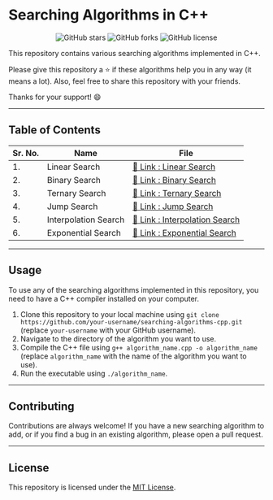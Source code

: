 # Searching Algorithms in C++

<p align="center">
  <img src="https://img.shields.io/github/stars/HimeshKohad/Searching_Algorithms?style=for-the-badge" alt="GitHub stars">
  <img src="https://img.shields.io/github/forks/HimeshKohad/Searching_Algorithms?style=for-the-badge" alt="GitHub forks">
  <img src="https://img.shields.io/github/license/HimeshKohad/Searching_Algorithms?style=for-the-badge" alt="GitHub license">
</p>

This repository contains various searching algorithms implemented in C++.

Please give this repository a ⭐️ if these algorithms help you in any way (it means a lot). Also, feel free to share this repository with your friends.

Thanks for your support! 😄

---

## Table of Contents

| Sr. No. | Name | File |
|------|------|------|
|1.|Linear Search|[🔗 Link : Linear Search](https://github.com/HimeshKohad/Searching_Algorithms/blob/main/Algorithms/LinearSearch.md)|
|2.|Binary Search|[🔗 Link : Binary Search](https://github.com/HimeshKohad/Searching_Algorithms/blob/main/Algorithms/BinarySearch.md)|
|3.|Ternary Search|[🔗 Link : Ternary Search](https://github.com/HimeshKohad/Searching_Algorithms/blob/main/Algorithms/TernarySearch.md)|
|4.|Jump Search|[🔗 Link : Jump Search](https://github.com/HimeshKohad/Searching_Algorithms/blob/main/Algorithms/JumpSearch.md)|
|5.|Interpolation Search|[🔗 Link : Interpolation Search](https://github.com/HimeshKohad/Searching_Algorithms/blob/main/Algorithms/InterpolationSearch.md)|
|6.|Exponential Search|[🔗 Link : Exponential Search](https://github.com/HimeshKohad/Searching_Algorithms/blob/main/Algorithms/ExponentialSearch.md)|

---

## Usage

To use any of the searching algorithms implemented in this repository, you need to have a C++ compiler installed on your computer.

1. Clone this repository to your local machine using `git clone https://github.com/your-username/searching-algorithms-cpp.git` (replace `your-username` with your GitHub username).
2. Navigate to the directory of the algorithm you want to use.
3. Compile the C++ file using `g++ algorithm_name.cpp -o algorithm_name` (replace `algorithm_name` with the name of the algorithm you want to use).
4. Run the executable using `./algorithm_name`.

---

## Contributing

Contributions are always welcome! If you have a new searching algorithm to add, or if you find a bug in an existing algorithm, please open a pull request.

---

## License

This repository is licensed under the [MIT License](https://github.com/HimeshKohad/Searching_Algorithms/blob/main/LICENSE).
